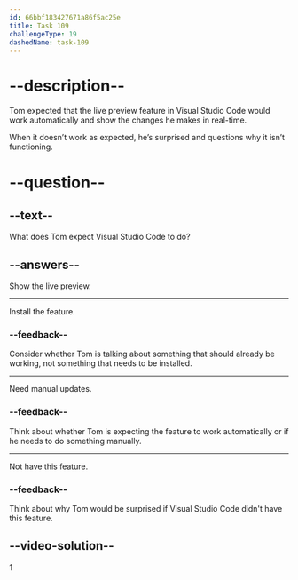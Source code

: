 ```yaml
---
id: 66bbf183427671a86f5ac25e
title: Task 109
challengeType: 19
dashedName: task-109
---
```


<!-- Audio Reference:
Tom: The live preview isn't showing in Visual Studio Code. Isn't it supposed to support that feature? -->

# --description--

Tom expected that the live preview feature in Visual Studio Code would work automatically and show the changes he makes in real-time. 

When it doesn’t work as expected, he’s surprised and questions why it isn’t functioning.

# --question--

## --text--

What does Tom expect Visual Studio Code to do?

## --answers--

Show the live preview.

---

Install the feature.

### --feedback--

Consider whether Tom is talking about something that should already be working, not something that needs to be installed.

---

Need manual updates.

### --feedback--

Think about whether Tom is expecting the feature to work automatically or if he needs to do something manually.

---

Not have this feature.

### --feedback--

Think about why Tom would be surprised if Visual Studio Code didn't have this feature.
  
## --video-solution--

1
